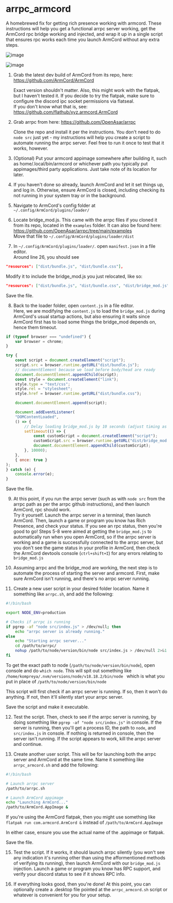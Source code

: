 # arrpc_armcord
A homebrewed fix for getting rich presence working with armcord.
These instructions will help you get a functional arrpc server working, get the ArmCord rpc bridge working and injected, and wrap it up in a single script that ensures rpc works each time you launch ArmCord without any extra steps.

![image](https://github.com/Kompreya/arrpc_armcord/assets/41587427/d7b82f42-6e0c-437d-aec6-73c6af99fa51)

![image](https://github.com/Kompreya/arrpc_armcord/assets/41587427/e001113b-0275-450b-9c24-20d96af6dc1f)

1) Grab the latest dev build of ArmCord from its repo, here:  
   https://github.com/ArmCord/ArmCord
   
   Exact version shouldn't matter. Also, this might work with the flatpak, but I haven't tested it. If you decide to try the flatpak, make sure to configure the discord ipc socket permissions via flatseal.  
   If you don't know what that is, see:  
   https://github.com/flathub/xyz.armcord.ArmCord

2) Grab arrpc from here:
   https://github.com/OpenAsar/arrpc
   
   Clone the repo and install it per the instructions. You don't need to do `node src` just yet - my instructions will help you create a script to automate running the arrpc server. Feel free to run it once to test that it works, however.

3) (Optional) Put your armcord appimage somewhere after building it, such as home/.local/bin/armcord or whichever path you typically put appimages/third party applications. Just take note of its location for later.

4) If you haven't done so already, launch ArmCord and let it set things up, and log in. Otherwise, ensure ArmCord is closed, including checking its not running in your system tray or in the background.

5) Navigate to ArmCord's config folder at `~/.config/ArmCord/plugins/loader/`

6) Locate bridge_mod.js. This came with the arrpc files if you cloned it from its repo, located in the `examples` folder.
It can also be found here:  
https://github.com/OpenAsar/arrpc/tree/main/examples  
Move that file to `~/.config/ArmCord/plugins/loader/dist`

7) In `~/.config/ArmCord/plugins/loader/`. open `manifest.json` in a file editor.  
Around line 26, you should see
```json
"resources": ["dist/bundle.js", "dist/bundle.css"],
```  
Modify it to include the bridge_mod.js you just relocated, like so:
```json
"resources": ["dist/bundle.js", "dist/bundle.css", "dist/bridge_mod.js"],
```
Save the file.

8) Back to the loader folder, open `content.js` in a file editor.  
Here, we are modifying the `content.js` to load the `bridge_mod.js` during ArmCord's usual startup actions, but also ensuring it waits since ArmCord first has to load some things the bridge_mod depends on, hence them timeout.

```js
if (typeof browser === "undefined") {
    var browser = chrome;
}

try {
    const script = document.createElement("script");
    script.src = browser.runtime.getURL("dist/bundle.js");
    // documentElement because we load before body/head are ready
    document.documentElement.appendChild(script);
    const style = document.createElement("link");
    style.type = "text/css";
    style.rel = "stylesheet";
    style.href = browser.runtime.getURL("dist/bundle.css");

    document.documentElement.append(script);

    document.addEventListener(
    "DOMContentLoaded",
    () => {
        // Delay loading bridge_mod.js by 10 seconds (adjust timing as needed)
        setTimeout(() => {
            const customScript = document.createElement("script");
            customScript.src = browser.runtime.getURL("dist/bridge_mod.js");
            document.documentElement.appendChild(customScript);
        }, 10000);
    },
    { once: true }
);
} catch (e) {
    console.error(e);
}
```

Save the file.

9) At this point, if you run the arrpc server (such as with `node src` from the arrpc path as per the arrpc github instructions), and then launch ArmCord, rpc should work.  
Try it yourself. Launch the arrpc server in a terminal, then launch ArmCord. Then, launch a game or program you know has Rich Presence, and check your status. If you see an rpc status, then you're good to go!
Steps 5-8 were aimed at getting the `bridge_mod.js` to automatically run when you open ArmCord, so if the arrpc server is working and a game is successfully connected to the arrpc server, but you don't see the game status in your profile in ArmCord, then check the ArmCord devtools console (`ctrl+shift+I`) for any errors relating to `bridge_mod.js`

10) Assuming arrpc and the bridge_mod are working, the next step is to automate the process of starting the server and armcord. First, make sure ArmCord isn't running, and there's no arrpc server running.

11) Create a new user script in your desired folder location. Name it something like `arrpc.sh`, and add the following:
```sh
#!/bin/bash

export NODE_ENV=production

# Checks if arrpc is running
if pgrep -af "node src/index.js" > /dev/null; then
    echo "arrpc server is already running."
else
    echo "Starting arrpc server..."
    cd /path/to/arrpc/
    nohup /path/to/node/version/bin/node src/index.js > /dev/null 2>&1 &
fi
```
To get the exact path to node (`/path/to/node/version/bin/node`), open console and do `which node`. This will spit out something like `/home/kompreya/.nvm/versions/node/v18.18.2/bin/node
` which is what you put in place of `/path/to/node/version/bin/node`  

This script will first check if an arrpc server is running. If so, then it won't do anything. If not, then it'll silently start your arrpc server.  

Save the script and make it executable.  

12) Test the script. Then, check to see if the arrpc server is running, by doing something like `pgrep -af "node src/index.js"` in console. If the server is running, then you'll get a process ID, the path to `node`, and `src/index.js` in console. If nothing is returned in console, then the server isn't running. If the script appears to work, kill the arrpc server and continue.

13) Create another user script. This will be for launching both the arrpc server and ArmCord at the same time. Name it something like `arrpc_armcord.sh` and add the following:

```sh
#!/bin/bash

# Launch arrpc server
/path/to/arrpc.sh

# Launch ArmCord appimage
echo "Launching ArmCord..."
/path/to/ArmCord.AppImage &
```

If you're using the ArmCord flatpak, then you might use something like `flatpak run com.armcord.ArmCord &` instead of `/path/to/ArmCord.AppImage`

In either case, ensure you use the actual name of the .appimage or flatpak.  

Save the file.

15) Test the script. If it works, it should launch arrpc silently (you won't see any indication it's running other than using the afformentioned methods of verifying its running), then launch ArmCord with our `bridge_mod.js` injection. Launch a game or program you know has RPC support, and verify your discord status to see if it shows RPC info.

16) If everything looks good, then you're done! At this point, you can optionally create a .desktop file pointed at the `arrpc_armcord.sh` script or whatever is convenient for you for your setup.




